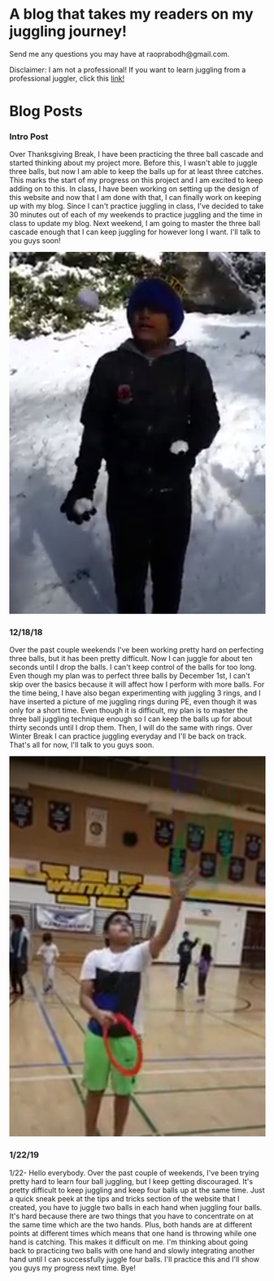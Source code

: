 <h1>A blog that takes my readers on my juggling journey!</h1>
  <p>Send me any questions you may have at raoprabodh@gmail.com.</p>
  <p>Disclaimer: I am not a professional! If you want to learn juggling from a professional juggler, click this <a href="https://www.youtube.com/watch?v=JZmmOdnljG4">link!</a></p>
<h1>Blog Posts</h1>
<h3>Intro Post</h3>
  <p>Over Thanksgiving Break, I have been practicing the three ball cascade and started thinking about my project more. Before this, I wasn't able to juggle three balls, but now I am able to keep the balls up for at least three catches. This marks the start of my progress on this project and I am excited to keep adding on to this. In class, I have been working on setting up the design of this website and now that I am done with that, I can finally work on keeping up with my blog. Since I can't practice juggling in class, I've decided to take 30 minutes out of each of my weekends to practice juggling and the time in class to update my blog. Next weekend, I am going to master the three ball cascade enough that I can keep juggling for however long I want. I'll talk to you guys soon!</p>
    <img src="Screenshot (1).png">
<h3>12/18/18</h3>
  <p>Over the past couple weekends I've been working pretty hard on perfecting three balls, but it has been pretty difficult. Now I can juggle for about ten seconds until I drop the balls. I can't keep control of the balls for too long. Even though my plan was to perfect three balls by December 1st, I can't skip over the basics because it will affect how I perform with more balls. For the time being, I have also began experimenting with juggling 3 rings, and I have inserted a picture of me juggling rings during PE, even though it was only for a short time. Even though it is difficult, my plan is to master the three ball juggling technique enough so I can keep the balls up for about thirty seconds until I drop them. Then, I will do the same with rings. Over Winter Break I can practice juggling everyday and I'll be back on track. That's all for now, I'll talk to you guys soon.</p>
    <img src="Screenshot (2.1).png">
<h3>1/22/19</h3>
  <p>1/22- Hello everybody. Over the past couple of weekends, I've been trying pretty hard to learn four ball juggling, but I keep getting discouraged. It's pretty difficult to keep juggling and keep four balls up at the same time. Just a quick sneak peek at the tips and tricks section of the website that I created, you have to juggle two balls in each hand when juggling four balls. It's hard because there are two things that you have to concentrate on at the same time which are the two hands. Plus, both hands are at different points at different times which means that one hand is throwing while one hand is catching. This makes it difficult on me. I'm thinking about going back to practicing two balls with one hand and slowly integrating another hand until I can successfully juggle four balls. I'll practice this and I'll show you guys my progress next time. Bye!</p>




